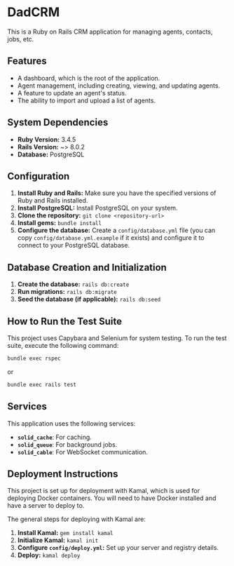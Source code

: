 # DadCRM

This is a Ruby on Rails CRM application for managing agents, contacts, jobs, etc.

## Features

*   A dashboard, which is the root of the application.
*   Agent management, including creating, viewing, and updating agents.
*   A feature to update an agent's status.
*   The ability to import and upload a list of agents.

## System Dependencies

*   **Ruby Version:** 3.4.5
*   **Rails Version:** ~> 8.0.2
*   **Database:** PostgreSQL

## Configuration

1.  **Install Ruby and Rails:** Make sure you have the specified versions of Ruby and Rails installed.
2.  **Install PostgreSQL:** Install PostgreSQL on your system.
3.  **Clone the repository:** `git clone <repository-url>`
4.  **Install gems:** `bundle install`
5.  **Configure the database:** Create a `config/database.yml` file (you can copy `config/database.yml.example` if it exists) and configure it to connect to your PostgreSQL database.

## Database Creation and Initialization

1.  **Create the database:** `rails db:create`
2.  **Run migrations:** `rails db:migrate`
3.  **Seed the database (if applicable):** `rails db:seed`

## How to Run the Test Suite

This project uses Capybara and Selenium for system testing. To run the test suite, execute the following command:

```sh
bundle exec rspec
```

or

```sh
bundle exec rails test
```

## Services

This application uses the following services:

*   **`solid_cache`**: For caching.
*   **`solid_queue`**: For background jobs.
*   **`solid_cable`**: For WebSocket communication.

## Deployment Instructions

This project is set up for deployment with Kamal, which is used for deploying Docker containers. You will need to have Docker installed and have a server to deploy to.

The general steps for deploying with Kamal are:

1.  **Install Kamal:** `gem install kamal`
2.  **Initialize Kamal:** `kamal init`
3.  **Configure `config/deploy.yml`:** Set up your server and registry details.
4.  **Deploy:** `kamal deploy`
